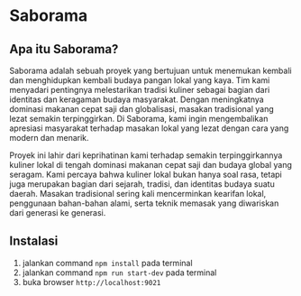 
# Saborama

## Apa itu Saborama?
Saborama adalah sebuah proyek yang bertujuan untuk menemukan kembali dan menghidupkan kembali budaya pangan lokal yang kaya. Tim kami menyadari pentingnya melestarikan tradisi kuliner sebagai bagian dari identitas dan keragaman budaya masyarakat. Dengan meningkatnya dominasi makanan cepat saji dan globalisasi, masakan tradisional yang lezat semakin terpinggirkan. Di Saborama, kami ingin mengembalikan apresiasi masyarakat terhadap masakan lokal yang lezat dengan cara yang modern dan menarik.

Proyek ini lahir dari keprihatinan kami terhadap semakin terpinggirkannya kuliner lokal di tengah dominasi makanan cepat saji dan budaya global yang seragam. Kami percaya bahwa kuliner lokal bukan hanya soal rasa, tetapi juga merupakan bagian dari sejarah, tradisi, dan identitas budaya suatu daerah. Masakan tradisional sering kali mencerminkan kearifan lokal, penggunaan bahan-bahan alami, serta teknik memasak yang diwariskan dari generasi ke generasi.



## Instalasi
1. jalankan command `npm install` pada terminal
2. jalankan command `npm run start-dev` pada terminal
3. buka browser `http://localhost:9021`


